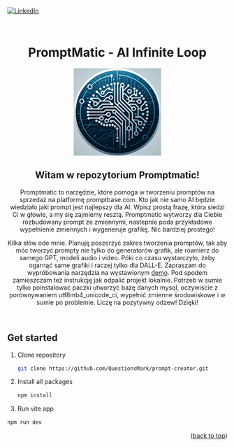 <div id="top"></div>

[![LinkedIn][linkedin-shield]][linkedin-url]

<br />
<div align="center">
    <h1 align="center">PromptMatic - AI Infinite Loop</h1>
    <a href="https://promptmatic.animark.pl" target="_blank"><img src="./readme/logo.png" alt="promptmatic logo" width="200" height="200"></a>
    <h2 align="center">Witam w repozytorium Promptmatic!</h2>
    <p align="center">Promptmatic to narzędzie, które pomoga w tworzeniu promptów na sprzedaż na platformę promptbase.com. Kto jak nie samo AI będzie wiedziało jaki prompt jest najlepszy dla AI. Wpisz prostą frazę, która siedzi Ci w głowie, a my się zajmiemy resztą. Promptmatic wytworzy dla Ciebie rozbudowany prompt ze zmiennymi, nastepnie poda przykładowe wypełnienie zmiennych i wygeneruje grafikę. Nic bardziej prostego!</p>
    <p align="center"> Kilka słów ode mnie. Planuję poszerzyć zakres tworzenia promptów, tak aby móc tworzyć prompty nie tylko do generatorów grafik, ale równierz do samego GPT, modeli audio i video. Póki co czasu wystarczyło, żeby ogarnąć same grafiki i raczej tylko dla DALL-E. Zapraszam do wypróbowania narzędzia na wystawionym <a href="https://promptmatic.animark.pl" target="_blank">demo</a>. Pod spodem zamieszczam też instrukcję jak odpalić projekt lokalnie. Potrzeb w sumie tylko poinstalować paczki utworzyć bazę danych mysql, oczywiście z porównywaniem utf8mb4_unicode_ci, wypełnić zmienne środowiskowe i w sumie po problemie. Liczę na pozytywny odzew! Dzięki!</p>
</div>
<br />

## Get started

1. Clone repository
   ```sh
   git clone https://github.com/QuestionsMark/prompt-creator.git
   ```
2. Install all packages
   ```sh
   npm install
   ```
3. Run vite app
  ```sh
  npm run dev
  ```

<p align="right">(<a href="#top">back to top</a>)</p>

[linkedin-shield]: https://img.shields.io/badge/-LinkedIn-black.svg?style=for-the-badge&logo=linkedin&colorB=555
[linkedin-url]: https://www.linkedin.com/in/s%C5%82awomir-dziurman-75464b205/
